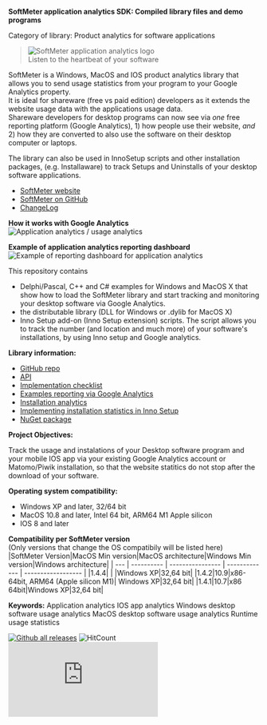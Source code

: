 ﻿**SoftMeter application analytics SDK: Compiled library files and demo programs**

Category of library: Product analytics for software applications

> ![SoftMeter application analytics logo](https://www.starmessagesoftware.com/myfiles/softmeter-icon-128x155.png)  
> Listen to the heartbeat of your software

SoftMeter is a Windows, MacOS and IOS product analytics library that allows you to send usage statistics from your program to your Google Analytics property.  
It is ideal for shareware (free vs paid edition) developers as it extends the website usage data with the applications usage data.  
Shareware developers for desktop programs can now see via *one* free reporting platform (Google Analytics), 1) how people use their website, *and* 2) how they are converted to also use the software on their desktop computer or laptops.

The library can also be used in InnoSetup scripts and other installation packages, (e.g. Installaware) to track Setups and Uninstalls of your desktop software applications.

- [SoftMeter website](https://www.StarMessageSoftware.com/softmeter)
- [SoftMeter on GitHub](https://github.com/starmessage/libSoftMeter)
- [ChangeLog](https://github.com/starmessage/libSoftMeter/blob/master/ChangeLog.md)

**How it works with Google Analytics**
![Application analytics / usage analytics](https://www.starmessagesoftware.com/myfiles/how-it-works-softmeter-usage-analytics.png)

**Example of application analytics reporting dashboard**
![Example of reporting dashboard for application analytics](https://www.starmessagesoftware.com/myfiles/softmeter-application-analytics-dashboard.png)

This repository contains 
- Delphi/Pascal, C++ and C# examples for Windows and MacOS X that show how to load the SoftMeter library and start tracking and monitoring your desktop software via Google Analytics.
- the distributable library (DLL for Windows or .dylib for MacOS X) 
- Inno Setup add-on (Inno Setup extension) scripts. 
  The script allows you to track the number (and location and much more) of your software's installations, by using Inno setup and Google analytics.

**Library information:**

- [GitHub repo](https://github.com/starmessage/libSoftMeter)
- [API](https://www.starmessagesoftware.com/softmeter/sdk-api)
- [Implementation checklist](https://www.StarMessageSoftware.com/softmeter/implementation)
- [Examples reporting via Google Analytics](https://www.starmessagesoftware.com/blog/google-analytics-reports-software-applications)
- [Installation analytics](https://www.starmessagesoftware.com/blog/installation-analytics-shareware-desktop-software-applications)
- [Implementing installation statistics in Inno Setup](https://www.starmessagesoftware.com/blog/free-installation-statistics-innosetup-google-analytics)
- [NuGet package](https://www.nuget.org/packages/libSoftMeter/)
 
**Project Objectives:**

Track the usage and instalations of your Desktop software program and your mobile IOS app via your existing Google Analytics account or Matomo/Piwik installation, so that the website statitics do not stop after the download of your software. 

**Operating system compatibility:**

- Windows XP and later, 32/64 bit
- MacOS 10.8 and later, Intel 64 bit, ARM64 M1 Apple silicon
- IOS 8 and later

**Compatibility per SoftMeter version**  
(Only versions that change the OS compatibily will be listed here)
|SoftMeter Version|MacOS Min version|MacOS architecture|Windows Min version|Windows architecture|
| --- | ---------- | ---------------- | ------------- | ------------------ |
|1.4.4|    |   |Windows XP|32,64 bit|
|1.4.2|10.9|x86-64bit, ARM64 (Apple silicon M1)| Windows XP|32,64 bit|
|1.4.1|10.7|x86 64bit|Windows XP|32,64 bit|

**Keywords:**
Application analytics
IOS app analytics
Windows desktop software usage analytics
MacOS desktop software usage analytics
Runtime usage statistics

[![Github all releases](https://img.shields.io/github/downloads/starmessage/libSoftMeter/total.svg)](https://GitHub.com/starmessage/libSoftMeter/releases/)
![HitCount](http://hits.dwyl.io/starmessage/badges.svg)
[![Analytics](https://ga-beacon.appspot.com/UA-385839-11/github.com/starmessage/libSoftMeter/README.md)](https://GitHub.com/starmessage/libSoftMeter)
